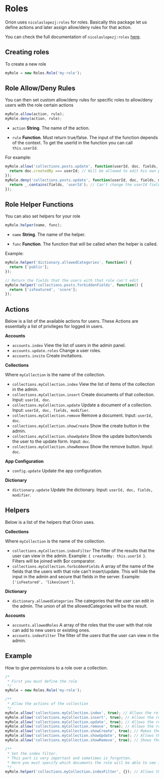# Roles

Orion uses ```nicolaslopezj:roles``` for roles.
Basically this package let us define actions and later assign
allow/deny rules for that action.

You can check the full documentation of ```nicolaslopezj:roles``` [here](http://github.com/nicolaslopezj/roles).

## Creating roles
To create a new role
```js
myRole = new Roles.Role('my-role');
```

## Role Allow/Deny Rules
You can then set custom allow/deny rules for specific roles to allow/deny users with the role certain actions

```js
myRole.allow(action, rule);
myRole.deny(action, rule);
```

- ```action``` **String**. The name of the action.

- ```rule``` **Function**. Must return true/false. The input of the function depends of the context.
To get the userId in the function you can call ```this.userId```.

For example:

```js
myRole.allow('collections.posts.update', function(userId, doc, fields, modifier) {
  return doc.createdBy === userId; // Will be allowed to edit his own posts
});
myRole.deny('collections.posts.update', function(userId, doc, fields, modifier) {
  return _.contains(fields, 'userId'); // Can't change the userId field
});
```

## Role Helper Functions

You can also set helpers for your role

```js
myRole.helper(name, func);
```

- ```name``` **String**. The name of the helper.

- ```func``` **Function**. The function that will be called when the helper is called.

Example:

```js
myRole.helper('dictionary.allowedCategories', function() {
  return ['public'];
});
```

```js
// Return the fields that the users with that role can't edit
myRole.helper('collections.posts.forbiddenFields', function() {
  return ['isFeatured', 'score'];
});
```

## Actions

Below is a list of the available actions for users. These Actions are essentially a list of privileges for logged in users.

**Accounts**

- ```accounts.index``` View the list of users in the admin panel.
- ```accounts.update.roles``` Change a user roles.
- ```accounts.invite``` Create invitations.

**Collections**

Where ```myCollection``` is the name of the collection.

- ```collections.myCollection.index``` View the list of items of the collection in the admin.
- ```collections.myCollection.insert``` Create documents of that collection. Input: ```userId, doc```.
- ```collections.myCollection.update``` Update a document of a collection. Input: ```userId, doc, fields, modifier```.
- ```collections.myCollection.remove``` Remove a document. Input: ```userId, doc```.
- ```collections.myCollection.showCreate``` Show the create button in the admin.
- ```collections.myCollection.showUpdate``` Show the update button/sends the user to the update form. Input: ```doc```.
- ```collections.myCollection.showRemove``` Show the remove button. Input: ```doc```.

**App Configuration**

- ```config.update``` Update the app configuration.

**Dictionary**

- ```dictionary.update``` Update the dictionary. Input: ```userId, doc, fields, modifier```.

## Helpers

Below is a list of the helpers that Orion uses.

**Collections**

Where ```myCollection``` is the name of the collection.

- ```collections.myCollection.indexFilter``` The filter of the results that the user can view in the admin.
Example: ```{ createdBy: this.userId }```. Filters will be joined with $or comparator.
- ```collections.myCollection.forbiddenFields``` A array of the name of the fields that the users with that role can't insert/update.
This will hide the input in the admin and secure that fields in the server.
Example: ```['isFeatured', 'likesCount']```.


**Dictionary**

- ```dictionary.allowedCategories``` The categories that the user can edit in the admin.
The union of all the allowedCategories will be the result.

**Accounts**

- ```accounts.allowedRoles``` A array of the roles that the user with that role can add to new users or existing ones.
- ```accounts.indexFilter``` The filter of the users that the user can view in the admin.

## Example

How to give permissions to a role over a collection.

```js
/*
 * First you must define the role
 */
myRole = new Roles.Role('my-role');

/**
 * Allow the actions of the collection
 */
myRole.allow('collections.myCollection.index', true); // Allows the role to see the link in the sidebar
myRole.allow('collections.myCollection.insert', true); // Allows the role to insert documents
myRole.allow('collections.myCollection.update', true); // Allows the role to update documents
myRole.allow('collections.myCollection.remove', true); // Allows the role to remove documents
myRole.allow('collections.myCollection.showCreate', true); // Makes the "create" button visible
myRole.allow('collections.myCollection.showUpdate', true); // Allows the user to go to the update view
myRole.allow('collections.myCollection.showRemove', true); // Shows the delete button on the update view

/**
 * Set the index filter.
 * This part is very important and sometimes is forgotten.
 * Here you must specify which documents the role will be able to see in the index route
 */
myRole.helper('collections.myCollection.indexFilter', {}); // Allows the role to se all documents
```
